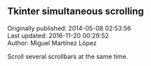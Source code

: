 ## Tkinter simultaneous scrolling  
Originally published: 2014-05-08 02:53:56  
Last updated: 2016-11-20 00:29:52  
Author: Miguel Martínez López  
  
Scroll several scrollbars at the same time.